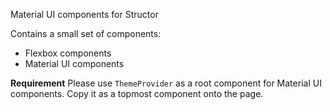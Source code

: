 Material UI components for Structor

Contains a small set of components:
* Flexbox components
* Material UI components

**Requirement** Please use `ThemeProvider` as a root component for Material UI components. 
Copy it as a topmost component onto the page.